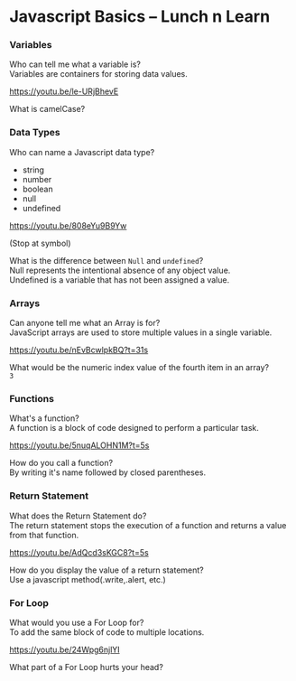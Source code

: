 # Javascript Basics – Lunch n Learn

### Variables
Who can tell me what a variable is?   
Variables are containers for storing data values.

https://youtu.be/le-URjBhevE

What is camelCase?

### Data Types
Who can name a Javascript data type?  
- string
- number
- boolean
- null
- undefined

https://youtu.be/808eYu9B9Yw

(Stop at symbol)

What is the difference between `Null` and `undefined`?  
Null represents the intentional absence of any object value.  
Undefined is a variable that has not been assigned a value.


### Arrays
Can anyone tell me what an Array is for?  
JavaScript arrays are used to store multiple values in a single variable.

https://youtu.be/nEvBcwlpkBQ?t=31s


What would be the numeric index value of the fourth item in an array?  
`3`

### Functions
What's a function?  
A function is a block of code designed to perform a particular task.

https://youtu.be/5nuqALOHN1M?t=5s

How do you call a function?  
By writing it's name followed by closed parentheses.

### Return Statement
What does the Return Statement do?  
The return statement stops the execution of a function and returns a value from that function.

https://youtu.be/AdQcd3sKGC8?t=5s

How do you display the value of a return statement?  
Use a javascript method(.write,.alert, etc.)

### For Loop
What would you use a For Loop for?  
To add the same block of code to multiple locations.

https://youtu.be/24Wpg6njlYI

What part of a For Loop hurts your head?

